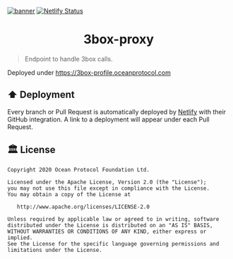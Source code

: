 [![banner](https://raw.githubusercontent.com/oceanprotocol/art/master/github/repo-banner%402x.png)](https://oceanprotocol.com)
[![Netlify Status](https://api.netlify.com/api/v1/badges/63d9c542-6e42-42e1-b648-1409d1bd88af/deploy-status)](https://app.netlify.com/sites/3box-proxy/deploys)
<h1 align="center">3box-proxy</h1>

> Endpoint to handle 3box calls.


Deployed under https://3box-profile.oceanprotocol.com

## ⬆️ Deployment

Every branch or Pull Request is automatically deployed by [Netlify](https://netlify.com) with their GitHub integration. A link to a deployment will appear under each Pull Request.

## 🏛 License

```text
Copyright 2020 Ocean Protocol Foundation Ltd.

Licensed under the Apache License, Version 2.0 (the "License");
you may not use this file except in compliance with the License.
You may obtain a copy of the License at

   http://www.apache.org/licenses/LICENSE-2.0

Unless required by applicable law or agreed to in writing, software
distributed under the License is distributed on an "AS IS" BASIS,
WITHOUT WARRANTIES OR CONDITIONS OF ANY KIND, either express or implied.
See the License for the specific language governing permissions and
limitations under the License.
```